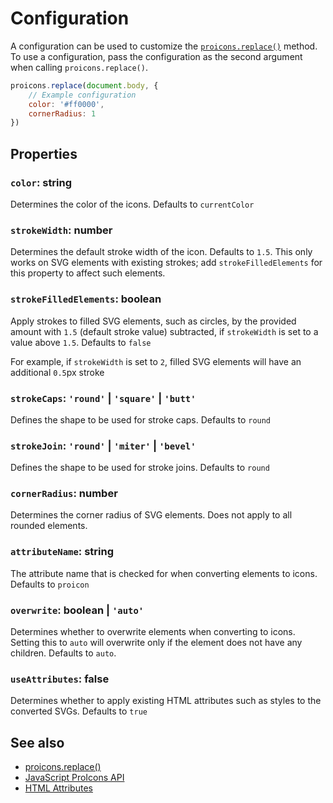 # Configuration
A configuration can be used to customize the [`proicons.replace()`](./javascript-api#proiconsreplacerootelm-element-config-proiconreplaceconfig-void) method.
To use a configuration, pass the configuration as the second argument when calling `proicons.replace()`.

```javascript
proicons.replace(document.body, {
    // Example configuration
    color: '#ff0000',
    cornerRadius: 1
})
```
## Properties
### `color`: string
Determines the color of the icons. Defaults to `currentColor`

### `strokeWidth`: number
Determines the default stroke width of the icon. Defaults to `1.5`. This only works on SVG elements with existing strokes; add `strokeFilledElements` for this property to affect such elements.

### `strokeFilledElements`: boolean
Apply strokes to filled SVG elements, such as circles, by the provided amount with `1.5` (default stroke value) subtracted, if `strokeWidth` is set to a value above `1.5`. Defaults to `false`

For example, if `strokeWidth` is set to `2`, filled SVG elements will have an additional `0.5`px stroke

### `strokeCaps`: `'round'` | `'square'` | `'butt'`
Defines the shape to be used for stroke caps. Defaults to `round`

### `strokeJoin`: `'round'` | `'miter'` | `'bevel'`
Defines the shape to be used for stroke joins. Defaults to `round`

### `cornerRadius`: number
Determines the corner radius of SVG elements. Does not apply to all rounded elements.

### `attributeName`: string
The attribute name that is checked for when converting elements to icons. Defaults to `proicon`

### `overwrite`: boolean | `'auto'`
Determines whether to overwrite elements when converting to icons. Setting this to `auto` will overwrite only if the element does not have any children. Defaults to `auto`.

### `useAttributes`: false
Determines whether to apply existing HTML attributes such as styles to the converted SVGs. Defaults to `true`

## See also
-   [proicons.replace()](./javascript-api#proiconsreplacerootelm-element-config-proiconreplaceconfig-void)
-   [JavaScript ProIcons API](./javascript-api)
-   [HTML Attributes](./html-api#attributes)
